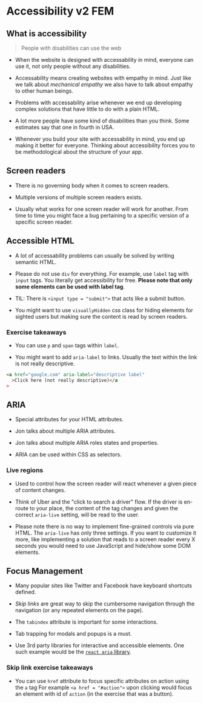 # Accessibility v2 FEM

## What is accessibility

> People with disabilities can use the web

- When the website is designed with accessability in mind, everyone can use it, not only people without any disabilities.

- Accessability means creating websites with empathy in mind. Just like we talk about _mechanical empathy_ we also have to talk about
  empathy to other human beings.

- Problems with accessability arise whenever we end up developing complex solutions that have little to do with a plain HTML.

- A lot more people have some kind of disabilities than you think. Some estimates say that one in fourth in USA.

- Whenever you build your site with accessability in mind, you end up making it better for everyone.
  Thinking about accessibility forces you to be methodological about the structure of your app.

## Screen readers

- There is no governing body when it comes to screen readers.

- Multiple versions of multiple screen readers exists.

- Usually what works for one screen reader will work for another.
  From time to time you might face a bug pertaining to a specific version of a specific screen reader.

## Accessible HTML

- A lot of accessability problems can usually be solved by writing semantic HTML.

- Please do not use `div` for everything.
  For example, use `label` tag with `input` tags. You literally get accessibility for free. **Please note that only some elements can be used with label tag**.

- TIL: There is `<input type = "submit">` that acts like a submit button.

- You might want to use `visuallyHidden` css class for hiding elements for sighted users but making sure the content is read by screen readers.

### Exercise takeaways

- You can use `p` and `span` tags within `label`.

- You might want to add `aria-label` to links. Usually the text within the link is not really descriptive.

```html
<a href="google.com" aria-label="descriptive label"
  >Click here (not really descriptive)</a
>
```

## ARIA

- Special attributes for your HTML attributes.

- Jon talks about multiple ARIA attributes.

- Jon talks about multiple ARIA roles states and properties.

- ARIA can be used within CSS as selectors.

### Live regions

- Used to control how the screen reader will react whenever a given piece of content changes.

- Think of Uber and the "click to search a driver" flow. If the driver is en-route to your place, the content of the tag changes and given the correct `aria-live` setting, will be read to the user.

- Please note there is no way to implement fine-grained controls via pure HTML. The `aria-live` has only three settings. If you want to customize it more, like implementing a solution that reads to a screen reader every X seconds you would need to use JavaScript and hide/show some DOM elements.

## Focus Management

- Many popular sites like Twitter and Facebook have keyboard shortcuts defined.

- _Skip links_ are great way to skip the cumbersome navigation through the navigation (or any repeated elements on the page).

- The `tabindex` attribute is important for some interactions.

- Tab trapping for modals and popups is a must.

- Use 3rd party libraries for interactive and accessible elements. One such example would be the [`react aria` library](https://react-spectrum.adobe.com/react-aria/useDialog.html).

### Skip link exercise takeaways

- You can use `href` attribute to focus specific attributes on action using the `a` tag
  For example `<a href = "#action">` upon clicking would focus an element with id of `action` (in the exercise that was a button).
